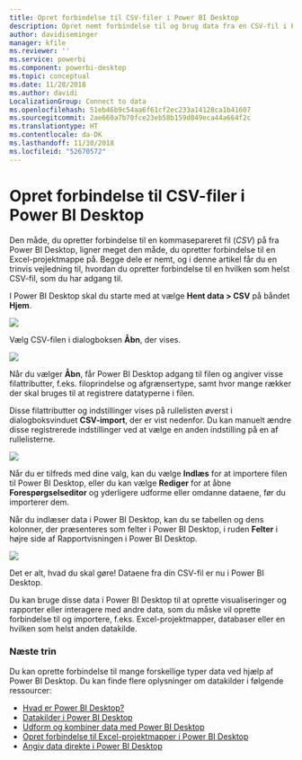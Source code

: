 ```yaml
---
title: Opret forbindelse til CSV-filer i Power BI Desktop
description: Opret nemt forbindelse til og brug data fra en CSV-fil i Power BI Desktop
author: davidiseminger
manager: kfile
ms.reviewer: ''
ms.service: powerbi
ms.component: powerbi-desktop
ms.topic: conceptual
ms.date: 11/28/2018
ms.author: davidi
LocalizationGroup: Connect to data
ms.openlocfilehash: 51eb46b9c54aa6f61cf2ec233a14128ca1b41607
ms.sourcegitcommit: 2ae660a7b70fce23eb58b159d049eca44a664f2c
ms.translationtype: HT
ms.contentlocale: da-DK
ms.lasthandoff: 11/30/2018
ms.locfileid: "52670572"
---
```

# <a name="connect-to-csv-files-in-power-bi-desktop"></a>Opret forbindelse til CSV-filer i Power BI Desktop
Den måde, du opretter forbindelse til en kommasepareret fil (*CSV*) på fra Power BI Desktop, ligner meget den måde, du opretter forbindelse til en Excel-projektmappe på. Begge dele er nemt, og i denne artikel får du en trinvis vejledning til, hvordan du opretter forbindelse til en hvilken som helst CSV-fil, som du har adgang til.

I Power BI Desktop skal du starte med at vælge **Hent data > CSV** på båndet **Hjem**.

![](media/desktop-connect-csv/connect-to-csv_1.png)

Vælg CSV-filen i dialogboksen **Åbn**, der vises.

![](media/desktop-connect-csv/connect-to-csv_2.png)

Når du vælger **Åbn**, får Power BI Desktop adgang til filen og angiver visse filattributter, f.eks. filoprindelse og afgrænsertype, samt hvor mange rækker der skal bruges til at registrere datatyperne i filen.

Disse filattributter og indstillinger vises på rullelisten øverst i dialogboksvinduet **CSV-import**, der er vist nedenfor. Du kan manuelt ændre disse registrerede indstillinger ved at vælge en anden indstilling på en af rullelisterne.

![](media/desktop-connect-csv/connect-to-csv_3.png)

Når du er tilfreds med dine valg, kan du vælge **Indlæs** for at importere filen til Power BI Desktop, eller du kan vælge **Rediger** for at åbne **Forespørgselseditor** og yderligere udforme eller omdanne dataene, før du importerer dem.

Når du indlæser data i Power BI Desktop, kan du se tabellen og dens kolonner, der præsenteres som felter i Power BI Desktop, i ruden **Felter** i højre side af Rapportvisningen i Power BI Desktop.

![](media/desktop-connect-csv/connect-to-csv_4.png)

Det er alt, hvad du skal gøre! Dataene fra din CSV-fil er nu i Power BI Desktop.

Du kan bruge disse data i Power BI Desktop til at oprette visualiseringer og rapporter eller interagere med andre data, som du måske vil oprette forbindelse til og importere, f.eks. Excel-projektmapper, databaser eller en hvilken som helst anden datakilde.

### <a name="next-steps"></a>Næste trin
Du kan oprette forbindelse til mange forskellige typer data ved hjælp af Power BI Desktop. Du kan finde flere oplysninger om datakilder i følgende ressourcer:

* [Hvad er Power BI Desktop?](desktop-what-is-desktop.md)
* [Datakilder i Power BI Desktop](desktop-data-sources.md)
* [Udform og kombiner data med Power BI Desktop](desktop-shape-and-combine-data.md)
* [Opret forbindelse til Excel-projektmapper i Power BI Desktop](desktop-connect-excel.md)   
* [Angiv data direkte i Power BI Desktop](desktop-enter-data-directly-into-desktop.md)   

